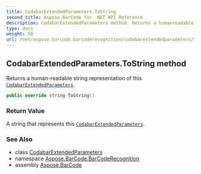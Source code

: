 ```yaml
---
title: CodabarExtendedParameters.ToString
second_title: Aspose.BarCode for .NET API Reference
description: CodabarExtendedParameters method. Returns a humanreadable string representation of this CodabarExtendedParameters
type: docs
weight: 50
url: /net/aspose.barcode.barcoderecognition/codabarextendedparameters/tostring/
---
```

## CodabarExtendedParameters.ToString method

Returns a human-readable string representation of this [`CodabarExtendedParameters`](../).

```csharp
public override string ToString()
```

### Return Value

A string that represents this [`CodabarExtendedParameters`](../).

### See Also

* class [CodabarExtendedParameters](../)
* namespace [Aspose.BarCode.BarCodeRecognition](../../../aspose.barcode.barcoderecognition/)
* assembly [Aspose.BarCode](../../../)


